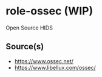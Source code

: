 # role-ossec (WIP)
Open Source HIDS


## Source(s)
- https://www.ossec.net/
- https://www.libellux.com/ossec/
